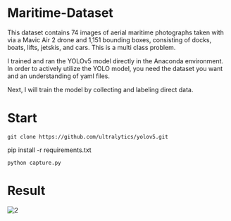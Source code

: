 # Maritime-Dataset

This dataset contains 74 images of aerial maritime photographs taken with via a Mavic Air 2 drone and 1,151 bounding boxes, consisting of docks, boats, lifts, jetskis, and cars. This is a multi class problem.

I trained and ran the YOLOv5 model directly in the Anaconda environment.
In order to actively utilize the YOLO model, 
you need the dataset you want and an understanding of yaml files.

Next, I will train the model by collecting and labeling direct data.

# Start
```
git clone https://github.com/ultralytics/yolov5.git
```
pip install -r requirements.txt
```
python capture.py
```

# Result
![2](https://github.com/BinnieJoe/Maritime-Dataset/assets/167211454/d34e167c-08ca-4f0e-8036-541a45b18338)
